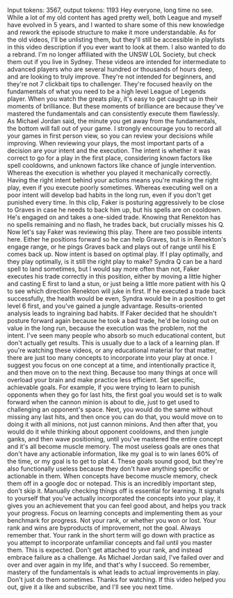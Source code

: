 Input tokens: 3567, output tokens: 1193
Hey everyone, long time no see. While a lot of my old content has aged pretty well, both League and myself have evolved in 5 years, and I wanted to share some of this new knowledge and rework the episode structure to make it more understandable. As for the old videos, I'll be unlisting them, but they'll still be accessible in playlists in this video description if you ever want to look at them. I also wanted to do a rebrand. I'm no longer affiliated with the UNSW LOL Society, but check them out if you live in Sydney. These videos are intended for intermediate to advanced players who are several hundred or thousands of hours deep, and are looking to truly improve. They're not intended for beginners, and they're not 7 clickbait tips to challenger. They're focused heavily on the fundamentals of what you need to be a high level League of Legends player. When you watch the greats play, it's easy to get caught up in their moments of brilliance. But these moments of brilliance are because they've mastered the fundamentals and can consistently execute them flawlessly. As Michael Jordan said, the minute you get away from the fundamentals, the bottom will fall out of your game. I strongly encourage you to record all your games in first person view, so you can review your decisions while improving. When reviewing your plays, the most important parts of a decision are your intent and the execution. The intent is whether it was correct to go for a play in the first place, considering known factors like spell cooldowns, and unknown factors like chance of jungle intervention. Whereas the execution is whether you played it mechanically correctly. Having the right intent behind your actions means you're making the right play, even if you execute poorly sometimes. Whereas executing well on a poor intent will develop bad habits in the long run, even if you don't get punished every time. In this clip, Faker is posturing aggressively to be close to Graves in case he needs to back him up, but his spells are on cooldown. He's engaged on and takes a one-sided trade. Knowing that Renekton has no spells remaining and no flash, he trades back, but crucially misses his Q. Now let's say Faker was reviewing this play. There are two possible intents here. Either 
he positions forward so he can help Graves, but is in Renekton's engage range, or he pings Graves back and plays out of range until his E comes back up. Now intent is based on optimal play. If I play optimally, and they play optimally, is it still the right play to make? Syndra Q can be a hard spell to land sometimes, but I would say more often than not, Faker executes his trade correctly in this position, either by moving a little higher and casting E first to land a stun, or just being a little more patient with his Q to see which direction Renekton will juke 
in first. If he executed a trade back successfully, the health would be even, Syndra would be in a position to get level 6 first, and you've gained a jungle advantage. Results-oriented analysis leads to ingraining bad habits. If Faker decided that he shouldn't posture forward again because he took a bad trade, he'd be losing out on value in the long run, because the execution was the problem, not the intent. I've seen many people who absorb so much educational content, but don't actually get results. This is usually due to a lack of a learning plan. If you're watching these videos, or any educational material for that matter, there are just too many concepts to incorporate into your play at once. I suggest you focus on one concept at a time, and intentionally practice it, and then move on to the next thing. Because too many things at once will overload your brain and make practice less efficient. Set specific, achievable goals. For example, if you were trying to learn to punish opponents when they go for last hits, the first goal you would set is to walk forward when the cannon minion is about to die, just to get used 
to challenging an opponent's space. Next, you would do the same without missing any last hits, and then once you can do that, you would move on to doing it with all minions, not just cannon minions. And then after that, you would do it while thinking about opponent cooldowns, and then jungle ganks, and then wave positioning, until you've mastered the entire concept and it's all become muscle memory. The most useless goals 
are ones that don't have any actionable information, like my goal is to win lanes 60% of the time, or my goal is to get to plat 4. These goals sound good, but they're also functionally useless because they don't have anything specific or actionable in them. When concepts have become 
muscle memory, check them off in a google doc or notepad. This is an incredibly important step, don't skip it. Manually checking things off is essential for learning. It signals to yourself that you've actually incorporated the concepts into your play, it gives you an achievement that you can feel good about, and helps you track your progress. Focus on learning concepts and implementing them as your benchmark for progress. Not your rank, or whether you won or lost. Your rank and wins are byproducts of improvement, not the goal. Always remember that. Your rank in the short term will go down with practice as you attempt to incorporate unfamiliar concepts and fail until you master them. This is expected. Don't get attached to your rank, and instead embrace failure as a challenge. As Michael Jordan said, I've failed over and over and over again in my life, and that's why I succeed. So remember, mastery of the fundamentals is what leads to actual improvements in play. Don't just do them sometimes. Thanks for watching. If this video helped you out, give it a like and subscribe, and I'll see you next time.


